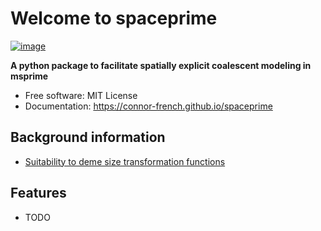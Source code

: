 # Welcome to spaceprime


[![image](https://img.shields.io/pypi/v/spaceprime.svg)](https://pypi.python.org/pypi/spaceprime)


**A python package to facilitate spatially explicit coalescent modeling in msprime**


-   Free software: MIT License
-   Documentation: <https://connor-french.github.io/spaceprime>
    
## Background information

- [Suitability to deme size transformation functions](background/trans-fns.md)


## Features

-   TODO
